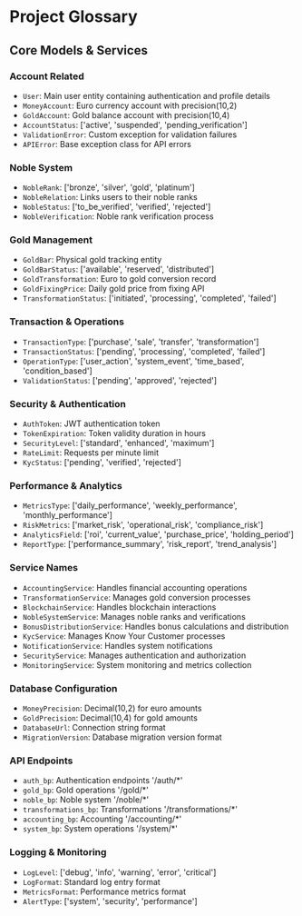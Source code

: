 # Project Glossary

## Core Models & Services

### Account Related
- `User`: Main user entity containing authentication and profile details
- `MoneyAccount`: Euro currency account with precision(10,2)
- `GoldAccount`: Gold balance account with precision(10,4)
- `AccountStatus`: ['active', 'suspended', 'pending_verification']
- `ValidationError`: Custom exception for validation failures
- `APIError`: Base exception class for API errors

### Noble System
- `NobleRank`: ['bronze', 'silver', 'gold', 'platinum']
- `NobleRelation`: Links users to their noble ranks
- `NobleStatus`: ['to_be_verified', 'verified', 'rejected']
- `NobleVerification`: Noble rank verification process

### Gold Management
- `GoldBar`: Physical gold tracking entity
- `GoldBarStatus`: ['available', 'reserved', 'distributed']
- `GoldTransformation`: Euro to gold conversion record
- `GoldFixingPrice`: Daily gold price from fixing API
- `TransformationStatus`: ['initiated', 'processing', 'completed', 'failed']

### Transaction & Operations
- `TransactionType`: ['purchase', 'sale', 'transfer', 'transformation']
- `TransactionStatus`: ['pending', 'processing', 'completed', 'failed']
- `OperationType`: ['user_action', 'system_event', 'time_based', 'condition_based']
- `ValidationStatus`: ['pending', 'approved', 'rejected']

### Security & Authentication
- `AuthToken`: JWT authentication token
- `TokenExpiration`: Token validity duration in hours
- `SecurityLevel`: ['standard', 'enhanced', 'maximum']
- `RateLimit`: Requests per minute limit
- `KycStatus`: ['pending', 'verified', 'rejected']

### Performance & Analytics
- `MetricsType`: ['daily_performance', 'weekly_performance', 'monthly_performance']
- `RiskMetrics`: ['market_risk', 'operational_risk', 'compliance_risk']
- `AnalyticsField`: ['roi', 'current_value', 'purchase_price', 'holding_period']
- `ReportType`: ['performance_summary', 'risk_report', 'trend_analysis']

### Service Names
- `AccountingService`: Handles financial accounting operations
- `TransformationService`: Manages gold conversion processes
- `BlockchainService`: Handles blockchain interactions
- `NobleSystemService`: Manages noble ranks and verifications
- `BonusDistributionService`: Handles bonus calculations and distribution
- `KycService`: Manages Know Your Customer processes
- `NotificationService`: Handles system notifications
- `SecurityService`: Manages authentication and authorization
- `MonitoringService`: System monitoring and metrics collection

### Database Configuration
- `MoneyPrecision`: Decimal(10,2) for euro amounts
- `GoldPrecision`: Decimal(10,4) for gold amounts
- `DatabaseUrl`: Connection string format
- `MigrationVersion`: Database migration version format

### API Endpoints
- `auth_bp`: Authentication endpoints '/auth/*'
- `gold_bp`: Gold operations '/gold/*'
- `noble_bp`: Noble system '/noble/*'
- `transformations_bp`: Transformations '/transformations/*'
- `accounting_bp`: Accounting '/accounting/*'
- `system_bp`: System operations '/system/*'

### Logging & Monitoring
- `LogLevel`: ['debug', 'info', 'warning', 'error', 'critical']
- `LogFormat`: Standard log entry format
- `MetricsFormat`: Performance metrics format
- `AlertType`: ['system', 'security', 'performance']